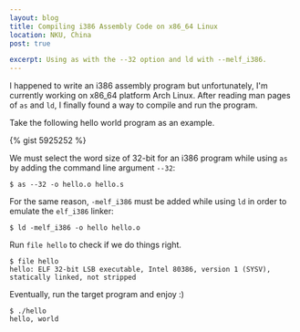 ```yaml
---
layout: blog
title: Compiling i386 Assembly Code on x86_64 Linux
location: NKU, China
post: true

excerpt: Using as with the --32 option and ld with --melf_i386.
---
```


I happened to write an i386 assembly program but unfortunately, I'm
currently working on x86\_64 platform Arch Linux. After reading man
pages of `as` and `ld`, I finally found a way to compile and run the
program.

Take the following hello world program as an example.

{% gist 5925252 %}

We must select the word size of 32-bit for an i386 program while using
`as` by adding the command line argument `--32`:

    $ as --32 -o hello.o hello.s

For the same reason, `-melf_i386` must be added while using `ld` in
order to emulate the `elf_i386` linker:

    $ ld -melf_i386 -o hello hello.o

Run `file hello` to check if we do things right.

    $ file hello
    hello: ELF 32-bit LSB executable, Intel 80386, version 1 (SYSV), statically linked, not stripped

Eventually, run the target program and enjoy :)

    $ ./hello
    hello, world
